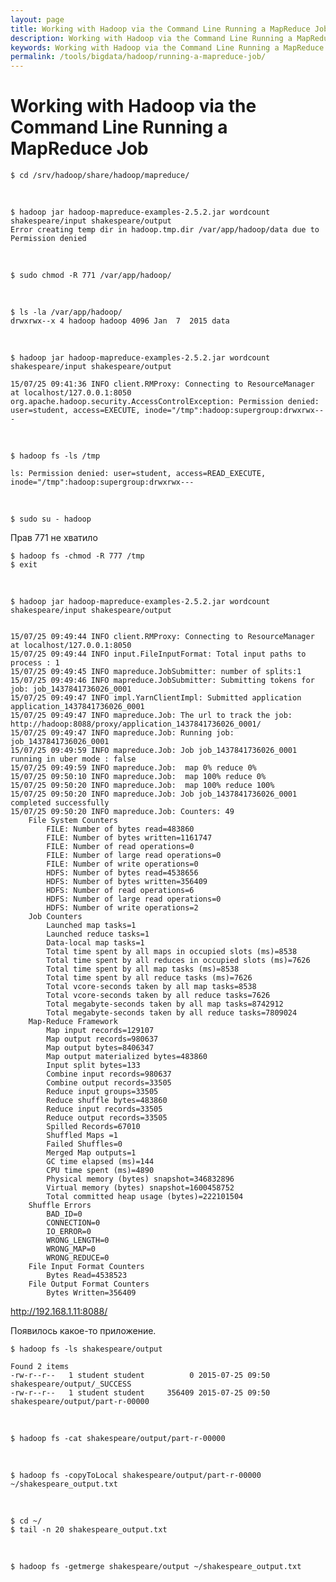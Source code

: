 ```yaml
---
layout: page
title: Working with Hadoop via the Command Line Running a MapReduce Job
description: Working with Hadoop via the Command Line Running a MapReduce Job
keywords: Working with Hadoop via the Command Line Running a MapReduce Job
permalink: /tools/bigdata/hadoop/running-a-mapreduce-job/
---
```


# Working with Hadoop via the Command Line Running a MapReduce Job

    $ cd /srv/hadoop/share/hadoop/mapreduce/

<br/>

    $ hadoop jar hadoop-mapreduce-examples-2.5.2.jar wordcount shakespeare/input shakespeare/output
    Error creating temp dir in hadoop.tmp.dir /var/app/hadoop/data due to Permission denied

<br/>

    $ sudo chmod -R 771 /var/app/hadoop/

<br/>

    $ ls -la /var/app/hadoop/
    drwxrwx--x 4 hadoop hadoop 4096 Jan  7  2015 data

<br/>

    $ hadoop jar hadoop-mapreduce-examples-2.5.2.jar wordcount shakespeare/input shakespeare/output

    15/07/25 09:41:36 INFO client.RMProxy: Connecting to ResourceManager at localhost/127.0.0.1:8050
    org.apache.hadoop.security.AccessControlException: Permission denied: user=student, access=EXECUTE, inode="/tmp":hadoop:supergroup:drwxrwx---

<br/>

    $ hadoop fs -ls /tmp

    ls: Permission denied: user=student, access=READ_EXECUTE, inode="/tmp":hadoop:supergroup:drwxrwx---

<br/>

    $ sudo su - hadoop

Прав 771 не хватило

    $ hadoop fs -chmod -R 777 /tmp
    $ exit

<br/>

    $ hadoop jar hadoop-mapreduce-examples-2.5.2.jar wordcount shakespeare/input shakespeare/output


    15/07/25 09:49:44 INFO client.RMProxy: Connecting to ResourceManager at localhost/127.0.0.1:8050
    15/07/25 09:49:44 INFO input.FileInputFormat: Total input paths to process : 1
    15/07/25 09:49:45 INFO mapreduce.JobSubmitter: number of splits:1
    15/07/25 09:49:46 INFO mapreduce.JobSubmitter: Submitting tokens for job: job_1437841736026_0001
    15/07/25 09:49:47 INFO impl.YarnClientImpl: Submitted application application_1437841736026_0001
    15/07/25 09:49:47 INFO mapreduce.Job: The url to track the job: http://hadoop:8088/proxy/application_1437841736026_0001/
    15/07/25 09:49:47 INFO mapreduce.Job: Running job: job_1437841736026_0001
    15/07/25 09:49:59 INFO mapreduce.Job: Job job_1437841736026_0001 running in uber mode : false
    15/07/25 09:49:59 INFO mapreduce.Job:  map 0% reduce 0%
    15/07/25 09:50:10 INFO mapreduce.Job:  map 100% reduce 0%
    15/07/25 09:50:20 INFO mapreduce.Job:  map 100% reduce 100%
    15/07/25 09:50:20 INFO mapreduce.Job: Job job_1437841736026_0001 completed successfully
    15/07/25 09:50:20 INFO mapreduce.Job: Counters: 49
    	File System Counters
    		FILE: Number of bytes read=483860
    		FILE: Number of bytes written=1161747
    		FILE: Number of read operations=0
    		FILE: Number of large read operations=0
    		FILE: Number of write operations=0
    		HDFS: Number of bytes read=4538656
    		HDFS: Number of bytes written=356409
    		HDFS: Number of read operations=6
    		HDFS: Number of large read operations=0
    		HDFS: Number of write operations=2
    	Job Counters
    		Launched map tasks=1
    		Launched reduce tasks=1
    		Data-local map tasks=1
    		Total time spent by all maps in occupied slots (ms)=8538
    		Total time spent by all reduces in occupied slots (ms)=7626
    		Total time spent by all map tasks (ms)=8538
    		Total time spent by all reduce tasks (ms)=7626
    		Total vcore-seconds taken by all map tasks=8538
    		Total vcore-seconds taken by all reduce tasks=7626
    		Total megabyte-seconds taken by all map tasks=8742912
    		Total megabyte-seconds taken by all reduce tasks=7809024
    	Map-Reduce Framework
    		Map input records=129107
    		Map output records=980637
    		Map output bytes=8406347
    		Map output materialized bytes=483860
    		Input split bytes=133
    		Combine input records=980637
    		Combine output records=33505
    		Reduce input groups=33505
    		Reduce shuffle bytes=483860
    		Reduce input records=33505
    		Reduce output records=33505
    		Spilled Records=67010
    		Shuffled Maps =1
    		Failed Shuffles=0
    		Merged Map outputs=1
    		GC time elapsed (ms)=144
    		CPU time spent (ms)=4890
    		Physical memory (bytes) snapshot=346832896
    		Virtual memory (bytes) snapshot=1600458752
    		Total committed heap usage (bytes)=222101504
    	Shuffle Errors
    		BAD_ID=0
    		CONNECTION=0
    		IO_ERROR=0
    		WRONG_LENGTH=0
    		WRONG_MAP=0
    		WRONG_REDUCE=0
    	File Input Format Counters
    		Bytes Read=4538523
    	File Output Format Counters
    		Bytes Written=356409

http://192.168.1.11:8088/

Появилось какое-то приложение.

    $ hadoop fs -ls shakespeare/output

    Found 2 items
    -rw-r--r--   1 student student          0 2015-07-25 09:50 shakespeare/output/_SUCCESS
    -rw-r--r--   1 student student     356409 2015-07-25 09:50 shakespeare/output/part-r-00000

<br/>

    $ hadoop fs -cat shakespeare/output/part-r-00000

<br/>

    $ hadoop fs -copyToLocal shakespeare/output/part-r-00000 ~/shakespeare_output.txt

<br/>

    $ cd ~/
    $ tail -n 20 shakespeare_output.txt

<br/>

    $ hadoop fs -getmerge shakespeare/output ~/shakespeare_output.txt
